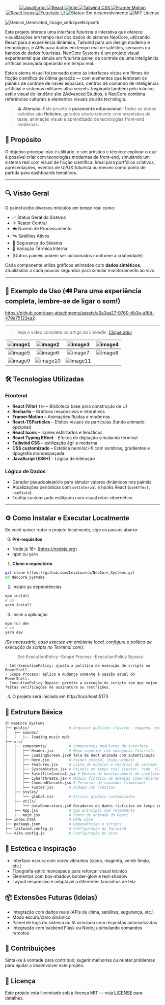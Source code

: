 <p align="center">

  <!-- Linguagem -->
  <a href="https://developer.mozilla.org/en-US/docs/Web/JavaScript">
    <img src="https://img.shields.io/badge/-JavaScript-F7DF1E?style=flat-square&logo=javascript&logoColor=black" alt="JavaScript" />
  </a>

  <!-- Framework -->
  <a href="https://reactjs.org/">
    <img src="https://img.shields.io/badge/-React-61DAFB?style=flat-square&logo=react&logoColor=black" alt="React" />
  </a>

  <!-- Build Tool -->
  <a href="https://vitejs.dev/">
    <img src="https://img.shields.io/badge/-Vite-646CFF?style=flat-square&logo=vite&logoColor=white" alt="Vite" />
  </a>

  <!-- Estilização -->
  <a href="https://tailwindcss.com/">
    <img src="https://img.shields.io/badge/-Tailwind%20CSS-06B6D4?style=flat-square&logo=tailwindcss&logoColor=white" alt="Tailwind CSS" />
  </a>
  <a href="https://www.framer.com/motion/">
    <img src="https://img.shields.io/badge/-Framer%20Motion-EF4784?style=flat-square&logo=framer&logoColor=white" alt="Framer Motion" />
  </a>

  <!-- Ícones -->
  <a href="https://react-icons.github.io/react-icons/">
    <img src="https://img.shields.io/badge/-React%20Icons-61DAFB?style=flat-square&logo=react&logoColor=white" alt="React Icons" />
  </a>

  <!-- Estilo e UX -->
  <a href="#">
    <img src="https://img.shields.io/badge/-UI%2FUX%20Futurista-00FFFF?style=flat-square&logo=eye&logoColor=white" alt="Futuristic UI" />
  </a>

  <!-- Licença e Status -->
  <img src="https://img.shields.io/badge/status-em%20desenvolvimento-yellow?style=flat-square" alt="Status: Em desenvolvimento" />
  <img src="https://img.shields.io/badge/license-MIT-blue?style=flat-square" alt="MIT License" />

</p>

![Gemini_Generated_Image_xetkzpxetkzpxetk](https://github.com/user-attachments/assets/a93cf9dc-abe9-4a7d-9200-3735fcbe6b63)

Este projeto oferece uma interface futurista e interativa que oferece visualizações em tempo real dos dados do sistema NeoCore, utilizando React para a experiência dinâmica, Tailwind para um design moderno e tecnológico, e APIs para dados em tempo real de satélites, sensores ou bancos de dados futuristas. NeoCore Systems é um projeto visual experimental que simula um futurista painel de controle de uma inteligência artificial avançada operando em tempo real. 

Este sistema visual foi pensado como às interfaces vistas em filmes de ficção científica de última geração — com elementos que lembram os painéis de controle de naves espaciais, centros de comando de inteligência artificial e sistemas militares ultra secrets. Inspirado também pelo icônico estilo visual do lendário site 2Advanced Studios, o NeoCore combina referências culturais e elementos visuais de alta tecnologia.

> ⚠️ **Atenção**: Este projeto é **puramente educacional**. Todos os dados exibidos são **fictícios**, gerados aleatoriamente com propósitos de teste, animação visual e aprendizado de tecnologias front-end modernas.

## 🎯 Propósito
O objetivo principal não é utilitário, e sim artístico e técnico: explorar o que é possível criar com tecnologias modernas de front-end, simulando um sistema real com visual de ficção científica. Ideal para portfólios criativos, apresentações, eventos de UI/UX futurista ou mesmo como ponto de partida para dashboards temáticos.

---

## 🔍 Visão Geral

O painel exibe diversos módulos em tempo real como:
- ✅ Status Geral do Sistema
- ⚛️ Reator Central
- ☁️ Nuvem de Processamento
- 🛰️ Satélites Ativos
- 🔐 Segurança do Sistema
- 🌡️ Variação Térmica Interna
- (Outros painéis podem ser adicionados conforme a criatividade)

Cada componente utiliza gráficos animados com **dados sintéticos**, atualizados a cada poucos segundos para simular monitoramento ao vivo.

---

## 🧪 Exemplo de Uso (🔊 Para uma experiência completa, lembre-se de ligar o som!)
https://github.com/user-attachments/assets/a3a3aa27-9760-4b3e-a16d-479a75123ea2

---
> Veja o vídeo completo no artigo do LinkedIn.  [ Clique aqui ](https://www.linkedin.com/pulse/prototipando-interfaces-de-ia-em-react-uma-sci-fi-com-levi-lucena-n53xf)

| ![image1](https://github.com/user-attachments/assets/0ffdd6b0-4857-44d9-9a88-c4534a612f42) | ![image2](https://github.com/user-attachments/assets/b55cccbb-cd9a-4388-a891-1a30200896e1) | ![image3](https://github.com/user-attachments/assets/baf503dd-982f-4d0f-9a4d-e2a7eec1f9f1) | ![image4](https://github.com/user-attachments/assets/f2c456e2-ac7d-4d57-b785-ab46210049d5) |
|:---:|:---:|:---:|:---:|
| ![image5](https://github.com/user-attachments/assets/140ce9ce-bd25-4b40-af9b-c9f624b515fe) | ![image6](https://github.com/user-attachments/assets/4d33096d-9c8e-4fed-92fa-8dd73455e4ab) | ![image7](https://github.com/user-attachments/assets/6d3a4949-0166-4404-827e-3919a9f4c241) | ![image8](https://github.com/user-attachments/assets/fe09bc88-5a92-49f7-b744-d2b7307f8b91) |
| ![image9](https://github.com/user-attachments/assets/5a067f33-acdb-4b06-a9a5-05882378e8c9) | ![image10](https://github.com/user-attachments/assets/ff3ada33-5c0c-458f-84de-bc4359e0d199) | ![image11](https://github.com/user-attachments/assets/2e65819b-f4ec-46e0-803b-587e3aea26aa) | |


## 🛠️ Tecnologias Utilizadas

### Frontend

- **React (Vite)** `18+` – Biblioteca base para construção de UI
- **Recharts** – Gráficos responsivos e interativos
- **Framer Motion** – Animações fluidas e modernas
- **React-TSParticles** – Efeitos visuais de partículas (fundo animado opcional)
- **React Icons** – Ícones estilizados e temáticos
- **React Typing Effect** – Efeitos de digitação simulando terminal
- **Tailwind CSS** – estilização ágil e moderna
- **CSS customizado** – Estética neon/sci-fi com sombras, gradientes e tipografia monoespaçada
- **JavaScript (ES6+)** - Lógica de interação

### Lógica de Dados

- Gerador pseudoaleatório para simular valores dinâmicos nos painéis
- Atualizações periódicas com `setInterval` e hooks React (`useEffect`, `useState`)
- Tooltip customizado estilizado com visual retro-cibernético

---

## ⚙️ Como Instalar e Executar Localmente
Se você quiser rodar o projeto localmente, siga os passos abaixo:

0. **Pré-requisitos**
- Node.js 18+ (https://nodejs.org)
- npm ou yarn

1. **Clone o repositório**
```bash
git clone https://github.com/LeviLucena/NeoCore_Systems.git
cd NeoCore_Systems
```

2. Instale as dependências
```bash
npm install
# ou
yarn install
```

3. Inicie a aplicação
```bash
npm run dev
# ou
yarn dev
```
_(Se necessário, caso execute em ambiente local, configure a política de execução de scripts no Terminal com):_
> Set-ExecutionPolicy -Scope Process -ExecutionPolicy Bypass
```Terminal  
- Set-ExecutionPolicy: ajusta a política de execução de scripts no PowerShell.  
- Scope Process: aplica a mudança somente à sessão atual do PowerShell.  
- ExecutionPolicy Bypass: permite a execução de scripts sem que sejam feitas verificações de assinatura ou restrições.
```

4. O projeto será iniciado em http://localhost:5173

## 📁 Estrutura Básica
```bash
📦 NeoCore Systems
├── public/                  # Arquivos públicos (favicon, imagens, etc.)
│   ├── sounds/
│   │   ├── loading-music.mp3 
├── src/
│   ├── components/          # Componentes modulares da interface
│   │   ├── Header.jsx       # Menu superior com navegação futurista
│   │   ├── LoadingScreen.jsx# Tela de boot animada com autenticação
│   │   ├── Hero.jsx         # Painel inicial (boas-vindas)
│   │   ├── Features.jsx     # Lista de módulos e recursos do sistema
│   │   ├── SystemStatus.jsx # Painéis em tempo real (reator, rede, clima etc.)
│   │   ├── SatelliteControl.jsx # Módulo de monitoramento de satélites
│   │   ├── CyberThreats.jsx # Módulo fictício de ameaças cibernéticas
│   │   ├── CommandConsole.jsx # Terminal de comandos (simulado)
│   │   ├── Footer.jsx       # Rodapé com créditos
│   ├── styles/
│   │   └── global.css       # Estilos globais customizados
│   ├── utils/
│   │   └── dataGenerators.js# Geradores de dados fictícios em tempo real
│   ├── App.jsx              # App principal com roteamento
│   ├── main.jsx             # Ponto de entrada do React
├── index.html               # HTML base
├── package.json             # Dependências e scripts
├── tailwind.config.js       # Configuração do Tailwind
└── vite.config.js           # Configuração do Vite
```

## 🎨 Estética e Inspiração
- Interface escura com cores vibrantes (ciano, magenta, verde-limão, etc.)
- Tipografia estilo monospace para reforçar visual técnico
- Elementos com box-shadow, border-glow e text-shadow
- Layout responsivo e adaptável a diferentes tamanhos de tela

## 📦 Extensões Futuras (Ideias)
- Integração com dados reais (APIs de clima, satélites, segurança, etc.)
- Modo escuro/claro dinâmico
- Painel de logs do sistema ou IA simulada com respostas automatizadas
- Integração com backend Flask ou Node.js simulando comandos remotos

## 🤝 Contribuições
Sinta-se à vontade para contribuir, sugerir melhorias ou relatar problemas para ajudar a desenvolver este projeto.

## 📄 Licença
Este projeto está licenciado sob a licença MIT — veja [LICENSE](https://github.com/github/gitignore/blob/main/LICENSE) para detalhes.
